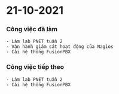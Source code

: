 # 21-10-2021

### Công việc đã làm

```
- Làm lab PNET tuần 2
- Vận hành giám sát hoạt động của Nagios
- Cài hệ thống FusionPBX
```

### Công việc tiếp theo

```
- Làm lab PNET tuần 2
- Cài hệ thống FusionPBX
```
